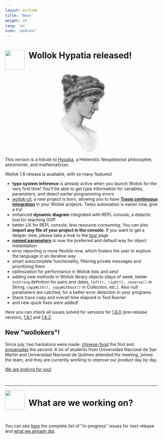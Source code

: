 ```yaml
---
layout: en/hyde
title: 'News'
weight: 10
lang: 'en'
icon: 'podcast'
---
```



<div class="container">
<img src="/images/news.png" height="64" width="64" align="left"/>
<h1>&nbsp;&nbsp;Wollok Hypatia released!</h1>
<br>
</div>

<div class="container" style="text-align: center; margin-bottom: 1em;">
    <img src="/images/news/hypatia.jpg"/>
</div>

This version is a tribute to [Hypatia](https://en.wikipedia.org/wiki/Hypatia), a Hellenistic Neoplatonist philosopher, astronomer, and mathematician.

Wollok 1.8 release is available, with so many features!

- **type system inference** is already active when you launch Wollok for the very first time! You'll be able to get type information for variables, parameters, and detect earlier programming errors
- [wollok-cli](https://github.com/uqbar-project/wollok-cli), a new project is born, allowing you to have [**Travis continuous integration**](../documentation/notes#travis-integration) in your Wollok projects. Tasks automation is easier now, give a try!
- enhanced **dynamic diagram** integrated with REPL console, a didactic tool for teaching OOP
- better UX for REPL console, less resource-consuming. You can also **import any file of your project in the console**. If you want to get a deeper view, please take a look to the [tour](../tour) page
- [**named parameters**](https://docs.google.com/document/d/11c9l3sqgUIFDx1J_ULCSS86faMQXAyOV3uesg-nwaSY/edit#heading=h.vj2ax6a4f7xh) is now the preferred and default way for object instantiation
- error reporting is more flexible now, which fosters the user to explore the language in an iterative way
- smart autocomplete functionality, filtering private messages and prioritizing them
- optimization for performance in Wollok lists and sets!
- adding new methods in Wollok library objects (days of week, better `toString` definition for pairs and dates, `left(), right(), reverse()` in String, `copyWith(), copyWithout()` in Collection, etc.). Also null parameters are catched, for a better error detection in your programs.
- Stack trace copy and overall time elapsed in Test Runner
- and new quick fixes were added!

Here you can check all issues solved for versions for [1.8.0](https://github.com/uqbar-project/wollok/milestone/26?closed=1) (pre-release version), [1.8.1](https://github.com/uqbar-project/wollok/milestone/28?closed=1) and [1.8.2](https://github.com/uqbar-project/wollok/milestone/29?closed=1).

<div/><!-- just to clean up the markdown, don't remove it -->

## New "wollokers"!

Since july, two hackatons were made: [chinese-food](https://twitter.com/wollokLang/status/1150785337108680704) the first and [empanadas](https://twitter.com/wollokLang/status/1156572239241863169) the second. A lot of students from Universidad Nacional de San Martín and Universidad Nacional de Quilmes attended the meeting, joined the team, and they are currently working to improve our product day by day.

[We are looking for you!](../community)

<div class="container">
<br>
<hr>
<img src="/images/bug.png" height="64" width="64" align="left"/>
<h1>&nbsp;&nbsp;What are we working on?</h1>
<br/>
</div>

You can see [here](https://github.com/uqbar-project/wollok/milestone/25) the complete list of "in-progress" issues for next release and [what we already did](https://github.com/uqbar-project/wollok/milestone/25?closed=1).
